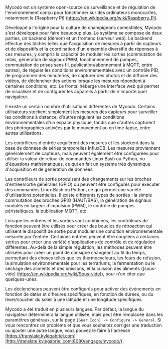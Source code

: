 Mycodo est un système open-source de surveillance et de régulation de l'environnement conçu pour fonctionner sur des ordinateurs monocartes, notamment le [Raspberry Pi] (https://en.wikipedia.org/wiki/Raspberry_Pi).

Développé à l'origine pour la culture de champignons comestibles, Mycodo s'est développé pour faire beaucoup plus. Le système se compose de deux parties, un backend (démon) et un frontend (serveur web). Le backend effectue des tâches telles que l'acquisition de mesures à partir de capteurs et de dispositifs et la coordination d'un ensemble diversifié de réponses à ces mesures, y compris la capacité de moduler les sorties (commutation de relais, génération de signaux PWM, fonctionnement de pompes, commutation de prises sans fil, publication/abonnement à MQTT, entre autres), de réguler les conditions environnementales avec un contrôle PID, de programmer des minuteries, de capturer des photos et de diffuser des vidéos, de déclencher des actions lorsque les mesures répondent à certaines conditions, etc. Le frontal héberge une interface web qui permet de visualiser et de configurer les appareils à partir de n'importe quel navigateur.

Il existe un certain nombre d'utilisations différentes de Mycodo. Certains utilisateurs stockent simplement les mesures des capteurs pour surveiller les conditions à distance, d'autres régulent les conditions environnementales d'un espace physique, tandis que d'autres capturent des photographies activées par le mouvement ou en time-lapse, entre autres utilisations.

Les contrôleurs d'entrée acquièrent des mesures et les stockent dans la base de données de séries temporelles InfluxDB. Les mesures proviennent généralement de capteurs, mais peuvent également être configurées pour utiliser la valeur de retour de commandes Linux Bash ou Python, ou d'équations mathématiques, ce qui en fait un système très dynamique d'acquisition et de génération de données.

Les contrôleurs de sortie produisent des changements sur les broches d'entrée/sortie générales (GPIO) ou peuvent être configurés pour exécuter des commandes Linux Bash ou Python, ce qui permet une variété d'utilisations potentielles. Il existe différents types de sorties : la simple commutation des broches GPIO (HAUT/BAS), la génération de signaux modulés en largeur d'impulsion (PWM), le contrôle de pompes péristaltiques, la publication MQTT, etc.

Lorsque les entrées et les sorties sont combinées, les contrôleurs de fonction peuvent être utilisés pour créer des boucles de rétroaction qui utilisent le dispositif de sortie pour moduler une condition environnementale mesurée par l'entrée. Certaines entrées peuvent être couplées à certaines sorties pour créer une variété d'applications de contrôle et de régulation différentes. Au-delà de la simple régulation, les méthodes peuvent être utilisées pour créer un point de consigne changeant au fil du temps, permettant des choses telles que les thermocycleurs, les fours de refusion, la simulation environnementale pour les terrariums, la fermentation ou le séchage des aliments et des boissons, et la cuisson des aliments ([sous-vide] (https://en.wikipedia.org/wiki/Sous-vide)), pour n'en citer que quelques-unes.

Les déclencheurs peuvent être configurés pour activer des événements en fonction de dates et d'heures spécifiques, en fonction de durées, ou du lever/coucher du soleil à une latitude et une longitude spécifiques.

Mycodo a été traduit en plusieurs langues. Par défaut, la langue du navigateur déterminera la langue utilisée, mais peut être remplacée dans les paramètres généraux, sur la page `[Gear Icon] -> Configure -> General`. Si vous rencontrez un problème et que vous souhaitez corriger une traduction ou ajouter une autre langue, vous pouvez le faire à l'adresse [https://translate.kylegabriel.com](http://translate.kylegabriel.com:8080/engage/mycodo/).
